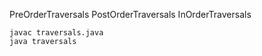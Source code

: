 PreOrderTraversals
PostOrderTraversals
InOrderTraversals

```
javac traversals.java
java traversals
```
